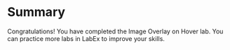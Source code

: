 # Summary

Congratulations! You have completed the Image Overlay on Hover lab. You can practice more labs in LabEx to improve your skills.
